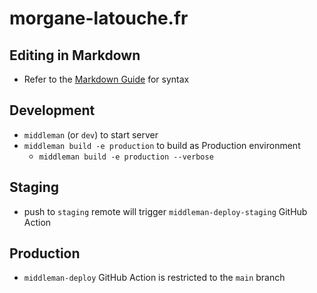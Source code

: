 # morgane-latouche.fr

## Editing in Markdown

- Refer to the [Markdown Guide](https://www.markdownguide.org/basic-syntax) for syntax

## Development

- `middleman` (or `dev`) to start server
- `middleman build -e production` to build as Production environment
  - `middleman build -e production --verbose`

## Staging

- push to `staging` remote will trigger `middleman-deploy-staging` GitHub Action

## Production

- `middleman-deploy` GitHub Action is restricted to the `main` branch
